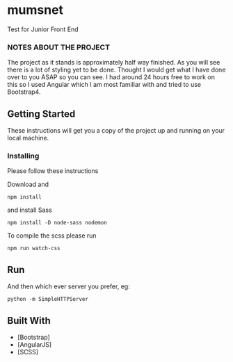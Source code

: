 # mumsnet 

Test for Junior Front End

### NOTES ABOUT THE PROJECT

The project as it stands is approximately half way finished. 
As you will see there is a lot of styling yet to be done.
Thought I would get what I have done over to you ASAP so you can see.
I had around 24 hours free to work on this so I used Angular which I am most familiar with and tried to use Bootstrap4.


## Getting Started

These instructions will get you a copy of the project up and running on your local machine.


### Installing

Please follow these instructions

Download and 

```
npm install 
```

and install Sass

```
npm install -D node-sass nodemon
```

To compile the scss please run

```
npm run watch-css
```

## Run


And then which ever server you prefer, eg:

```
python -m SimpleHTTPServer
```



## Built With

* [Bootstrap] 
* [AngularJS] 
* [SCSS]

